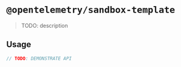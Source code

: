 # `@opentelemetry/sandbox-template`

> TODO: description

## Usage

```typescript
// TODO: DEMONSTRATE API
```
